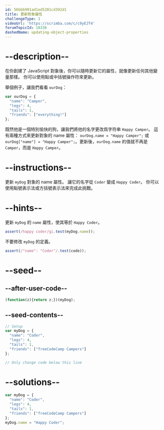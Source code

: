 ```yaml
---
id: 56bbb991ad1ed5201cd392d1
title: 更新對象屬性
challengeType: 1
videoUrl: 'https://scrimba.com/c/c9yEJT4'
forumTopicId: 18336
dashedName: updating-object-properties
---
```


# --description--

在你創建了 JavaScript 對象後，你可以隨時更新它的屬性，就像更新任何其他變量那樣。 你可以使用點或中括號操作符來更新。

舉個例子，讓我們看看 `ourDog`：

```js
var ourDog = {
  "name": "Camper",
  "legs": 4,
  "tails": 1,
  "friends": ["everything!"]
};
```

既然他是一個特別愉快的狗，讓我們將他的名字更改爲字符串 `Happy Camper`。 這有兩種方式來更新對象的 name 屬性： `ourDog.name = "Happy Camper";` 或 `ourDog["name"] = "Happy Camper";`。更新後，`ourDog.name` 的值就不再是 `Camper`，而是 `Happy Camper`。

# --instructions--

更新 `myDog` 對象的 name 屬性。 讓它的名字從 `Coder` 變成 `Happy Coder`。 你可以使用點號表示法或方括號表示法來完成此挑戰。

# --hints--

更新 `myDog` 的 `name` 屬性，使其等於 `Happy Coder`。

```js
assert(/happy coder/gi.test(myDog.name));
```

不要修改 `myDog` 的定義。

```js
assert(/"name": "Coder"/.test(code));
```

# --seed--

## --after-user-code--

```js
(function(z){return z;})(myDog);
```

## --seed-contents--

```js
// Setup
var myDog = {
  "name": "Coder",
  "legs": 4,
  "tails": 1,
  "friends": ["freeCodeCamp Campers"]
};

// Only change code below this line
```

# --solutions--

```js
var myDog = {
  "name": "Coder",
  "legs": 4,
  "tails": 1,
  "friends": ["freeCodeCamp Campers"]
};
myDog.name = "Happy Coder";
```
